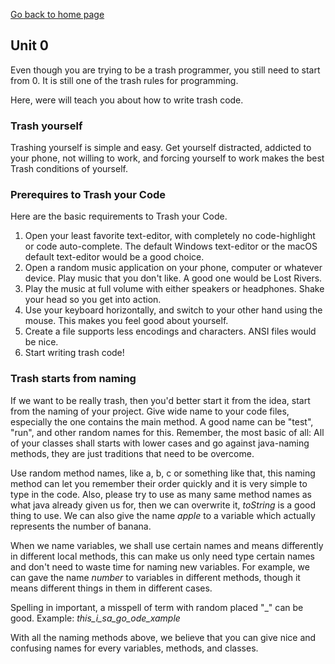 [Go back to home page](README.md)

## Unit 0

Even though you are trying to be a trash programmer, you still need to start from 0. It is still one of the trash rules for programming.

Here, were will teach you about how to write trash code.

### Trash yourself
Trashing yourself is simple and easy. Get yourself distracted, addicted to your phone, not willing to work, and forcing yourself to work makes the best Trash conditions of yourself.

### Prerequires to Trash your Code
Here are the basic requirements to Trash your Code.

1. Open your least favorite text-editor, with completely no code-highlight or code auto-complete. The default Windows text-editor or the macOS default text-editor would be a good choice.
2. Open a random music application on your phone, computer or whatever device. Play music that you don't like. A good one would be Lost Rivers.
3. Play the music at full volume with either speakers or headphones. Shake your head so you get into action.
4. Use your keyboard horizontally, and switch to your other hand using the mouse. This makes you feel good about yourself.
5. Create a file supports less encodings and characters. ANSI files would be nice.
6. Start writing trash code!

### Trash starts from naming

If we want to be really trash, then you'd better start it from the idea, start from the naming of your project. Give wide name to your code files, especially the one contains the main method. A good name can be "test", "run", and other random names for this. Remember, the most basic of all: All of your classes shall starts with lower cases and go against java-naming methods, they are just traditions that need to be overcome.

Use random method names, like a, b, c or something like that, this naming method can let you remember their order quickly and it is very simple to type in the code. Also, please try to use as many same method names as what java already given us for, then we can overwrite it, *toString* is a good thing to use. We can also give the name *apple* to a variable which actually represents the number of banana. 

When we name variables, we shall use certain names and means differently in different local methods, this can make us only need type certain names and don't need to waste time for naming new variables. For example, we can gave the name *number* to variables in different methods, though it means different things in them in different cases.

Spelling in important, a misspell of term with random placed "_" can be good. 
Example: *this_i_sa_go_ode_xample*

With all the naming methods above, we believe that you can give nice and confusing names for every variables, methods, and classes.
